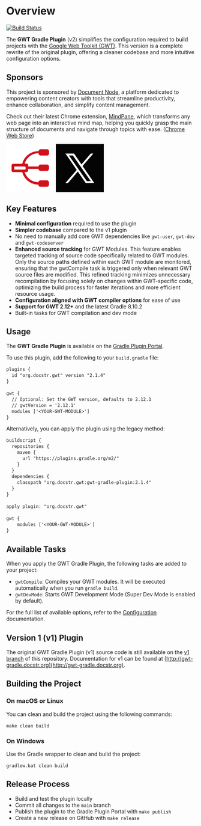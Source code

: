 # Overview

[![Build Status](https://github.com/jiakuan/gwt-gradle-plugin/actions/workflows/gradle.yml/badge.svg)](https://github.com/jiakuan/gwt-gradle-plugin/actions)

The **GWT Gradle Plugin** (v2) simplifies the configuration required to build
projects with the [Google Web Toolkit (GWT)](http://www.gwtproject.org/). This
version is a complete rewrite of the original plugin, offering a cleaner
codebase and more intuitive configuration options.

## Sponsors

This project is sponsored by [Document Node](https://documentnode.io), a platform dedicated to empowering content creators with tools that streamline productivity, enhance collaboration, and simplify content management.

Check out their latest Chrome extension, [MindPane](https://mindpane.net/), which transforms any web page into an interactive mind map, helping you quickly grasp the main structure of documents and navigate through topics with ease. ([Chrome Web Store](https://chrome.google.com/webstore/detail/ioimcileegaodabmbcnadppghhakneae))


[![icon-128.png](../images/icon-128.png)](https://mindpane.net/) [![x-icon.png](../images/x-icon.png)](https://x.com/document_node)


## Key Features

- **Minimal configuration** required to use the plugin
- **Simpler codebase** compared to the v1 plugin
- No need to manually add core GWT dependencies like `gwt-user`, `gwt-dev` and `gwt-codeserver`
- **Enhanced source tracking** for GWT Modules. This feature enables targeted
  tracking of source code specifically related to GWT modules. Only the source
  paths defined within each GWT module are monitored, ensuring that the
  gwtCompile task is triggered only when relevant GWT source files are modified.
  This refined tracking minimizes unnecessary recompilation by focusing solely
  on changes within GWT-specific code, optimizing the build process for faster
  iterations and more efficient resource usage.
- **Configuration aligned with GWT compiler options** for ease of use
- **Support for GWT 2.12+** and the latest Gradle 8.10.2
- Built-in tasks for GWT compilation and dev mode

## Usage

The **GWT Gradle Plugin** is available on
the [Gradle Plugin Portal](https://plugins.gradle.org/plugin/org.docstr.gwt).

To use this plugin, add the following to your `build.gradle` file:

```
plugins {
  id "org.docstr.gwt" version "2.1.4"
}

gwt {
  // Optional: Set the GWT version, defaults to 2.12.1
  // gwtVersion = '2.12.1'
  modules ['<YOUR-GWT-MODULE>']
}
```

Alternatively, you can apply the plugin using the legacy method:

```
buildscript {
  repositories {
    maven {
      url "https://plugins.gradle.org/m2/"
    }
  }
  dependencies {
    classpath "org.docstr.gwt:gwt-gradle-plugin:2.1.4"
  }
}

apply plugin: "org.docstr.gwt"

gwt {
    modules ['<YOUR-GWT-MODULE>']
}
```

## Available Tasks

When you apply the GWT Gradle Plugin, the following tasks are added to your
project:

- `gwtCompile`: Compiles your GWT modules. It will be executed automatically
  when you run `gradle build`.
- `gwtDevMode`: Starts GWT Development Mode (Super Dev Mode is enabled by
  default).

For the full list of available options, refer to
the [Configuration](Configuration.md) documentation.

## Version 1 (v1) Plugin

The original GWT Gradle Plugin (v1) source code is still available on
the [v1 branch](https://github.com/jiakuan/gwt-gradle-plugin/tree/v1) of this
repository. Documentation for v1 can be found
at [http://gwt-gradle.docstr.org](http://gwt-gradle.docstr.org).

## Building the Project

### On macOS or Linux

You can clean and build the project using the following commands:

```
make clean build
```

### On Windows

Use the Gradle wrapper to clean and build the project:

```
gradlew.bat clean build
```

## Release Process

- Build and test the plugin locally
- Commit all changes to the `main` branch
- Publish the plugin to the Gradle Plugin Portal with `make publish`
- Create a new release on GitHub with `make release`

